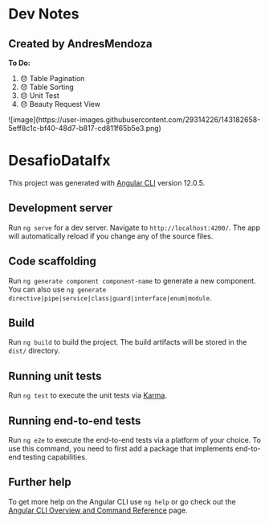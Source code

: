 # Dev Notes
 <h2>Created by AndresMendoza</h2>
    <b>
      To Do:
    </b>
   <ol>
    <li>
      😞 Table Pagination
    </li>
    <li>
      😞 Table Sorting
    </li>
    <li>
      😞 Unit Test
      </li>
      <li>
        😞 Beauty Request View
        </li>
    </ol>
![image](https://user-images.githubusercontent.com/29314226/143182658-5eff8c1c-bf40-48d7-b817-cd811f65b5e3.png)



# DesafioDataIfx

This project was generated with [Angular CLI](https://github.com/angular/angular-cli) version 12.0.5.

## Development server

Run `ng serve` for a dev server. Navigate to `http://localhost:4200/`. The app will automatically reload if you change any of the source files.

## Code scaffolding

Run `ng generate component component-name` to generate a new component. You can also use `ng generate directive|pipe|service|class|guard|interface|enum|module`.

## Build

Run `ng build` to build the project. The build artifacts will be stored in the `dist/` directory.

## Running unit tests

Run `ng test` to execute the unit tests via [Karma](https://karma-runner.github.io).

## Running end-to-end tests

Run `ng e2e` to execute the end-to-end tests via a platform of your choice. To use this command, you need to first add a package that implements end-to-end testing capabilities.

## Further help

To get more help on the Angular CLI use `ng help` or go check out the [Angular CLI Overview and Command Reference](https://angular.io/cli) page.
